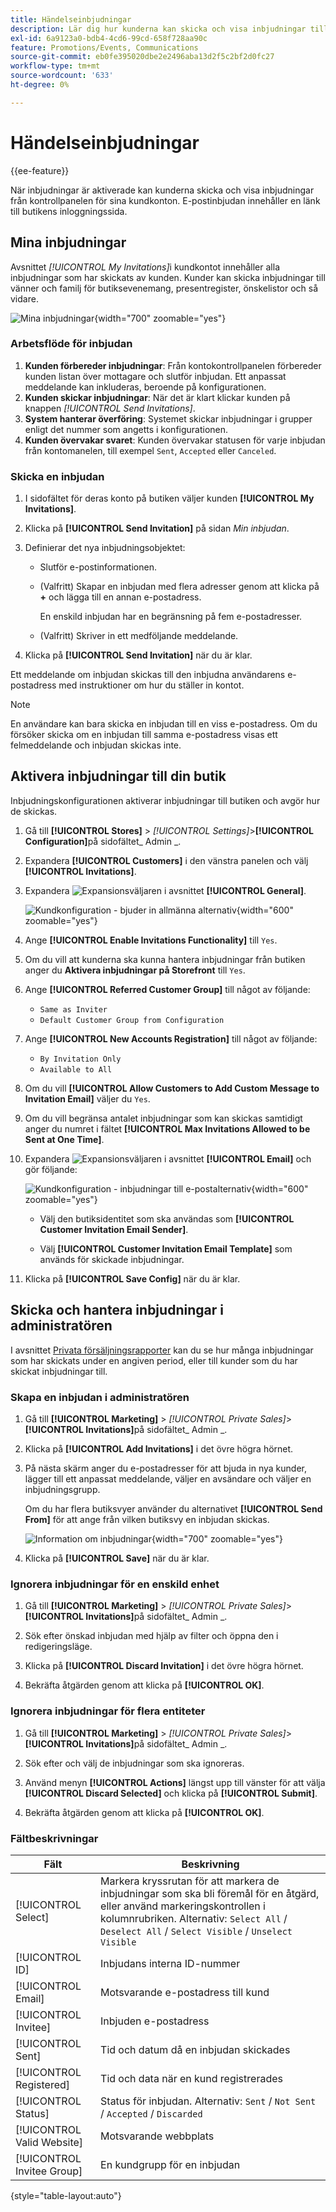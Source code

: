 ```yaml
---
title: Händelseinbjudningar
description: Lär dig hur kunderna kan skicka och visa inbjudningar till händelser och privat försäljning från kontrollpanelen för sina kundkonton.
exl-id: 6a9123a0-bdb4-4cd6-99cd-658f728aa90c
feature: Promotions/Events, Communications
source-git-commit: eb0fe395020dbe2e2496aba13d2f5c2bf2d0fc27
workflow-type: tm+mt
source-wordcount: '633'
ht-degree: 0%

---
```


# Händelseinbjudningar

{{ee-feature}}

När inbjudningar är aktiverade kan kunderna skicka och visa inbjudningar från kontrollpanelen för sina kundkonton. E-postinbjudan innehåller en länk till butikens inloggningssida.

## Mina inbjudningar

Avsnittet _[!UICONTROL My Invitations]_&#x200B;i kundkontot innehåller alla inbjudningar som har skickats av kunden. Kunder kan skicka inbjudningar till vänner och familj för butiksevenemang, presentregister, önskelistor och så vidare.

![Mina inbjudningar](./assets/account-dashboard-my-invitations.png){width="700" zoomable="yes"}

### Arbetsflöde för inbjudan

1. **Kunden förbereder inbjudningar**: Från kontokontrollpanelen förbereder kunden listan över mottagare och slutför inbjudan. Ett anpassat meddelande kan inkluderas, beroende på konfigurationen.
1. **Kunden skickar inbjudningar**: När det är klart klickar kunden på knappen _[!UICONTROL Send Invitations]_.
1. **System hanterar överföring**: Systemet skickar inbjudningar i grupper enligt det nummer som angetts i konfigurationen.
1. **Kunden övervakar svaret**: Kunden övervakar statusen för varje inbjudan från kontomanelen, till exempel `Sent`, `Accepted` eller `Canceled`.

### Skicka en inbjudan

1. I sidofältet för deras konto på butiken väljer kunden **[!UICONTROL My Invitations]**.

1. Klicka på **[!UICONTROL Send Invitation]** på sidan _Min inbjudan_.

1. Definierar det nya inbjudningsobjektet:

   - Slutför e-postinformationen.

   - (Valfritt) Skapar en inbjudan med flera adresser genom att klicka på **+** och lägga till en annan e-postadress.

     En enskild inbjudan har en begränsning på fem e-postadresser.

   - (Valfritt) Skriver in ett medföljande meddelande.

1. Klicka på **[!UICONTROL Send Invitation]** när du är klar.

Ett meddelande om inbjudan skickas till den inbjudna användarens e-postadress med instruktioner om hur du ställer in kontot.

>[!NOTE]
>
>En användare kan bara skicka en inbjudan till en viss e-postadress. Om du försöker skicka om en inbjudan till samma e-postadress visas ett felmeddelande och inbjudan skickas inte.

## Aktivera inbjudningar till din butik

Inbjudningskonfigurationen aktiverar inbjudningar till butiken och avgör hur de skickas.

1. Gå till **[!UICONTROL Stores]** > _[!UICONTROL Settings]_>**[!UICONTROL Configuration]**&#x200B;på sidofältet_ Admin _.

1. Expandera **[!UICONTROL Customers]** i den vänstra panelen och välj **[!UICONTROL Invitations]**.

1. Expandera ![Expansionsväljaren](../assets/icon-display-expand.png) i avsnittet **[!UICONTROL General]**.

   ![Kundkonfiguration - bjuder in allmänna alternativ](../configuration-reference/customers/assets/invitations-general.png){width="600" zoomable="yes"}

1. Ange **[!UICONTROL Enable Invitations Functionality]** till `Yes`.

1. Om du vill att kunderna ska kunna hantera inbjudningar från butiken anger du **Aktivera inbjudningar på Storefront** till `Yes`.

1. Ange **[!UICONTROL Referred Customer Group]** till något av följande:

   - `Same as Inviter`
   - `Default Customer Group from Configuration`

1. Ange **[!UICONTROL New Accounts Registration]** till något av följande:

   - `By Invitation Only`
   - `Available to All`

1. Om du vill **[!UICONTROL Allow Customers to Add Custom Message to Invitation Email]** väljer du `Yes`.

1. Om du vill begränsa antalet inbjudningar som kan skickas samtidigt anger du numret i fältet **[!UICONTROL Max Invitations Allowed to be Sent at One Time]**.

1. Expandera ![Expansionsväljaren](../assets/icon-display-expand.png) i avsnittet **[!UICONTROL Email]** och gör följande:

   ![Kundkonfiguration - inbjudningar till e-postalternativ](../configuration-reference/customers/assets/invitations-email.png){width="600" zoomable="yes"}

   - Välj den butiksidentitet som ska användas som **[!UICONTROL Customer Invitation Email Sender]**.

   - Välj **[!UICONTROL Customer Invitation Email Template]** som används för skickade inbjudningar.

1. Klicka på **[!UICONTROL Save Config]** när du är klar.

## Skicka och hantera inbjudningar i administratören

I avsnittet [Privata försäljningsrapporter](../getting-started/private-sales-reports.md) kan du se hur många inbjudningar som har skickats under en angiven period, eller till kunder som du har skickat inbjudningar till.

### Skapa en inbjudan i administratören

1. Gå till **[!UICONTROL Marketing]** > _[!UICONTROL Private Sales]_>**[!UICONTROL Invitations]**&#x200B;på sidofältet_ Admin _.

1. Klicka på **[!UICONTROL Add Invitations]** i det övre högra hörnet.

1. På nästa skärm anger du e-postadresser för att bjuda in nya kunder, lägger till ett anpassat meddelande, väljer en avsändare och väljer en inbjudningsgrupp.

   Om du har flera butiksvyer använder du alternativet **[!UICONTROL Send From]** för att ange från vilken butiksvy en inbjudan skickas.

   ![Information om inbjudningar](./assets/create-invitation-page.png){width="700" zoomable="yes"}

1. Klicka på **[!UICONTROL Save]** när du är klar.

### Ignorera inbjudningar för en enskild enhet

1. Gå till **[!UICONTROL Marketing]** > _[!UICONTROL Private Sales]_>**[!UICONTROL Invitations]**&#x200B;på sidofältet_ Admin _.

1. Sök efter önskad inbjudan med hjälp av filter och öppna den i redigeringsläge.

1. Klicka på **[!UICONTROL Discard Invitation]** i det övre högra hörnet.

1. Bekräfta åtgärden genom att klicka på **[!UICONTROL OK]**.

### Ignorera inbjudningar för flera entiteter

1. Gå till **[!UICONTROL Marketing]** > _[!UICONTROL Private Sales]_>**[!UICONTROL Invitations]**&#x200B;på sidofältet_ Admin _.

1. Sök efter och välj de inbjudningar som ska ignoreras.

1. Använd menyn **[!UICONTROL Actions]** längst upp till vänster för att välja **[!UICONTROL Discard Selected]** och klicka på **[!UICONTROL Submit]**.

1. Bekräfta åtgärden genom att klicka på **[!UICONTROL OK]**.

### Fältbeskrivningar

| Fält | Beskrivning |
|--- |--- |
| [!UICONTROL Select] | Markera kryssrutan för att markera de inbjudningar som ska bli föremål för en åtgärd, eller använd markeringskontrollen i kolumnrubriken. Alternativ: `Select All` /` Deselect All` / `Select Visible` / `Unselect Visible` |
| [!UICONTROL ID] | Inbjudans interna ID-nummer |
| [!UICONTROL Email] | Motsvarande e-postadress till kund |
| [!UICONTROL Invitee] | Inbjuden e-postadress |
| [!UICONTROL Sent] | Tid och datum då en inbjudan skickades |
| [!UICONTROL Registered] | Tid och data när en kund registrerades |
| [!UICONTROL Status] | Status för inbjudan. Alternativ: `Sent` / `Not Sent` / `Accepted` / `Discarded` |
| [!UICONTROL Valid Website] | Motsvarande webbplats |
| [!UICONTROL Invitee Group] | En kundgrupp för en inbjudan |

{style="table-layout:auto"}
